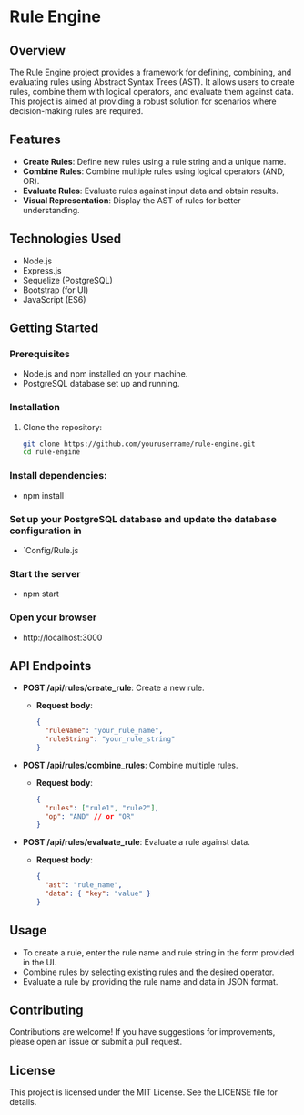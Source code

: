 # Rule Engine

## Overview
The Rule Engine project provides a framework for defining, combining, and evaluating rules using Abstract Syntax Trees (AST). It allows users to create rules, combine them with logical operators, and evaluate them against data. This project is aimed at providing a robust solution for scenarios where decision-making rules are required.

## Features
- **Create Rules**: Define new rules using a rule string and a unique name.
- **Combine Rules**: Combine multiple rules using logical operators (AND, OR).
- **Evaluate Rules**: Evaluate rules against input data and obtain results.
- **Visual Representation**: Display the AST of rules for better understanding.

## Technologies Used
- Node.js
- Express.js
- Sequelize (PostgreSQL)
- Bootstrap (for UI)
- JavaScript (ES6)

## Getting Started

### Prerequisites
- Node.js and npm installed on your machine.
- PostgreSQL database set up and running.

### Installation
1. Clone the repository:
   ```bash
   git clone https://github.com/yourusername/rule-engine.git
   cd rule-engine

### Install dependencies:
- npm install

### Set up your PostgreSQL database and update the database configuration in
- `Config/Rule.js

### Start the server
- npm start

### Open your browser
- http://localhost:3000

## API Endpoints

- **POST /api/rules/create_rule**: Create a new rule.
  - **Request body**:
    ```json
    {
      "ruleName": "your_rule_name",
      "ruleString": "your_rule_string"
    }
    ```

- **POST /api/rules/combine_rules**: Combine multiple rules.
  - **Request body**:
    ```json
    {
      "rules": ["rule1", "rule2"],
      "op": "AND" // or "OR"
    }
    ```

- **POST /api/rules/evaluate_rule**: Evaluate a rule against data.
  - **Request body**:
    ```json
    {
      "ast": "rule_name",
      "data": { "key": "value" }
    }
    ```

## Usage
- To create a rule, enter the rule name and rule string in the form provided in the UI.
- Combine rules by selecting existing rules and the desired operator.
- Evaluate a rule by providing the rule name and data in JSON format.

## Contributing
Contributions are welcome! If you have suggestions for improvements, please open an issue or submit a pull request.

## License
This project is licensed under the MIT License. See the LICENSE file for details.
